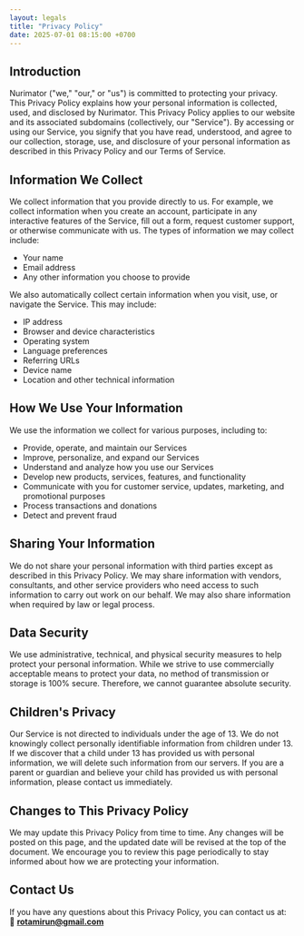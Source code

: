 ```yaml
---
layout: legals
title: "Privacy Policy"
date: 2025-07-01 08:15:00 +0700
---
```


## Introduction

Nurimator ("we," "our," or "us") is committed to protecting your privacy. This Privacy Policy explains how your personal information is collected, used, and disclosed by Nurimator. This Privacy Policy applies to our website and its associated subdomains (collectively, our "Service"). By accessing or using our Service, you signify that you have read, understood, and agree to our collection, storage, use, and disclosure of your personal information as described in this Privacy Policy and our Terms of Service.

## Information We Collect

We collect information that you provide directly to us. For example, we collect information when you create an account, participate in any interactive features of the Service, fill out a form, request customer support, or otherwise communicate with us. The types of information we may collect include:

- Your name
- Email address
- Any other information you choose to provide

We also automatically collect certain information when you visit, use, or navigate the Service. This may include:

- IP address
- Browser and device characteristics
- Operating system
- Language preferences
- Referring URLs
- Device name
- Location and other technical information

## How We Use Your Information

We use the information we collect for various purposes, including to:

- Provide, operate, and maintain our Services
- Improve, personalize, and expand our Services
- Understand and analyze how you use our Services
- Develop new products, services, features, and functionality
- Communicate with you for customer service, updates, marketing, and promotional purposes
- Process transactions and donations
- Detect and prevent fraud

## Sharing Your Information

We do not share your personal information with third parties except as described in this Privacy Policy. We may share information with vendors, consultants, and other service providers who need access to such information to carry out work on our behalf. We may also share information when required by law or legal process.

## Data Security

We use administrative, technical, and physical security measures to help protect your personal information. While we strive to use commercially acceptable means to protect your data, no method of transmission or storage is 100% secure. Therefore, we cannot guarantee absolute security.

## Children's Privacy

Our Service is not directed to individuals under the age of 13. We do not knowingly collect personally identifiable information from children under 13. If we discover that a child under 13 has provided us with personal information, we will delete such information from our servers. If you are a parent or guardian and believe your child has provided us with personal information, please contact us immediately.

## Changes to This Privacy Policy

We may update this Privacy Policy from time to time. Any changes will be posted on this page, and the updated date will be revised at the top of the document. We encourage you to review this page periodically to stay informed about how we are protecting your information.

## Contact Us

If you have any questions about this Privacy Policy, you can contact us at:  
📧 **rotamirun@gmail.com**
